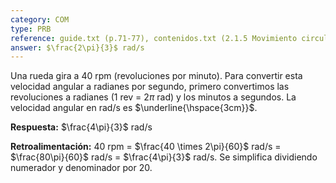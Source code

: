 ```yaml
---
category: COM
type: PRB
reference: guide.txt (p.71-77), contenidos.txt (2.1.5 Movimiento circular)
answer: $\frac{2\pi}{3}$ rad/s
---
```


Una rueda gira a 40 rpm (revoluciones por minuto). Para convertir esta velocidad angular a radianes por segundo, primero convertimos las revoluciones a radianes (1 rev = $2\pi$ rad) y los minutos a segundos. La velocidad angular en rad/s es $\underline{\hspace{3cm}}$.

**Respuesta:** $\frac{4\pi}{3}$ rad/s

**Retroalimentación:**
40 rpm = $\frac{40 \times 2\pi}{60}$ rad/s = $\frac{80\pi}{60}$ rad/s = $\frac{4\pi}{3}$ rad/s. Se simplifica dividiendo numerador y denominador por 20.